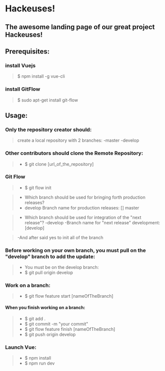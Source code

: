 # Hackeuses!

## The awesome landing page of our great project Hackeuses!


## Prerequisites:

### install Vuejs
> $ npm install -g vue-cli

### install GitFlow
> $ sudo apt-get install git-flow

## Usage:

### Only the repository creator should: 
> create a local repository with 2 branches: 
>-master
>-develop

### Other contributors should clone the Remote Repository:
>- $ git clone [url_of_the_repository]

### Git Flow
> - $ git flow init

> - Which branch should be used for bringing forth production releases?
> - develop
Branch name for production releases: [] master

> - Which branch should be used for integration of the "next release"?
> -develop
> -Branch name for "next release" development: [develop]   

> -And after said yes to init all of the branch

### Before working on your own branch, you must pull on the "develop" branch to add the update:
>- You must be on the develop branch:
>- $ git pull origin develop

### Work on a branch:
>- $ git flow feature start [nameOfTheBranch]

#### When you finish working on a branch:
>- $ git add . 
>- $ git commit -m "your commit"
>- $ git flow feature finish [nameOfTheBranch]
>- $ git push origin develop

### Launch Vue:
> - $ npm install
> - $ npm run dev


